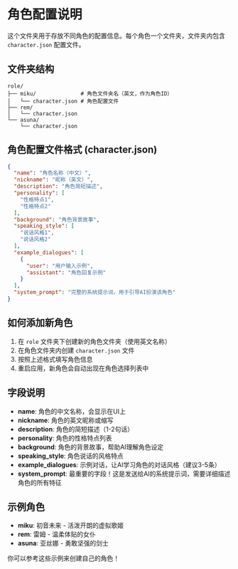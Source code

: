 # 角色配置说明

这个文件夹用于存放不同角色的配置信息。每个角色一个文件夹，文件夹内包含 `character.json` 配置文件。

## 文件夹结构

```
role/
├── miku/              # 角色文件夹名（英文，作为角色ID）
│   └── character.json # 角色配置文件
├── rem/
│   └── character.json
└── asuna/
    └── character.json
```

## 角色配置文件格式 (character.json)

```json
{
  "name": "角色名称（中文）",
  "nickname": "昵称（英文）",
  "description": "角色简短描述",
  "personality": [
    "性格特点1",
    "性格特点2"
  ],
  "background": "角色背景故事",
  "speaking_style": [
    "说话风格1",
    "说话风格2"
  ],
  "example_dialogues": [
    {
      "user": "用户输入示例",
      "assistant": "角色回复示例"
    }
  ],
  "system_prompt": "完整的系统提示词，用于引导AI扮演该角色"
}
```

## 如何添加新角色

1. 在 `role` 文件夹下创建新的角色文件夹（使用英文名称）
2. 在角色文件夹内创建 `character.json` 文件
3. 按照上述格式填写角色信息
4. 重启应用，新角色会自动出现在角色选择列表中

## 字段说明

- **name**: 角色的中文名称，会显示在UI上
- **nickname**: 角色的英文昵称或缩写
- **description**: 角色的简短描述（1-2句话）
- **personality**: 角色的性格特点列表
- **background**: 角色的背景故事，帮助AI理解角色设定
- **speaking_style**: 角色说话的风格特点
- **example_dialogues**: 示例对话，让AI学习角色的对话风格（建议3-5条）
- **system_prompt**: 最重要的字段！这是发送给AI的系统提示词，需要详细描述角色的所有特征

## 示例角色

- **miku**: 初音未来 - 活泼开朗的虚拟歌姬
- **rem**: 雷姆 - 温柔体贴的女仆
- **asuna**: 亚丝娜 - 勇敢坚强的剑士

你可以参考这些示例来创建自己的角色！

